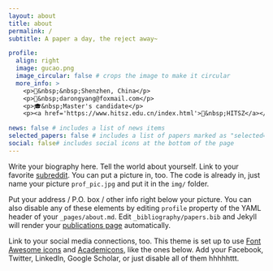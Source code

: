 ```yaml
---
layout: about
title: about
permalink: /
subtitle: A paper a day, the reject away~

profile:
  align: right
  image: gucao.png
  image_circular: false # crops the image to make it circular
  more_info: >
    <p>📍&nbsp;&nbsp;Shenzhen, China</p>
    <p>📧&nbsp;darongyang@foxmail.com</p>
    <p>🎓&nbsp;Master's candidate</p>
    <p><a href='https://www.hitsz.edu.cn/index.html'>🏫&nbsp;HITSZ</a></p>

news: false # includes a list of news items
selected_papers: false # includes a list of papers marked as "selected={true}"
social: false# includes social icons at the bottom of the page
---
```

Write your biography here. Tell the world about yourself. Link to your favorite [subreddit](http://reddit.com). You can put a picture in, too. The code is already in, just name your picture `prof_pic.jpg` and put it in the `img/` folder.

Put your address / P.O. box / other info right below your picture. You can also disable any of these elements by editing `profile` property of the YAML header of your `_pages/about.md`. Edit `_bibliography/papers.bib` and Jekyll will render your [publications page](/al-folio/publications/) automatically.

Link to your social media connections, too. This theme is set up to use [Font Awesome icons](https://fontawesome.com/) and [Academicons](https://jpswalsh.github.io/academicons/), like the ones below. Add your Facebook, Twitter, LinkedIn, Google Scholar, or just disable all of them hhhhhttt.
